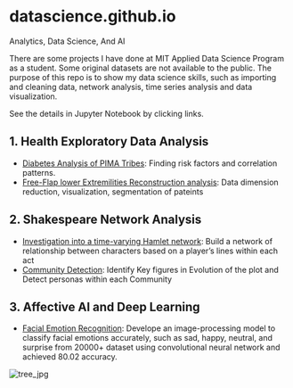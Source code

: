 
# datascience.github.io
Analytics, Data Science, And AI

There are some projects I have done at MIT Applied Data Science Program as a student. Some original datasets are not available to the public. The purpose of this repo is to show my data science skills, such as importing and cleaning data, network analysis, time series analysis and data visualization.

See the details in Jupyter Notebook by clicking links.

## 1. Health Exploratory Data Analysis

* [Diabetes Analysis of PIMA Tribes](): Finding risk factors and correlation patterns.
* [Free-Flap lower Extremilities Reconstruction analysis](): Data dimension reduction, visualization, segmentation of pateints

## 2. Shakespeare Network Analysis

* [Investigation into a time-varying Hamlet network](): Build a network of relationship between characters based on a player’s lines within each act 
* [Community Detection](): Identify Key figures in Evolution of the plot and Detect personas within each Community

## 3. Affective AI and Deep Learning

* [Facial Emotion Recognition](https://github.com/Amberisfree/datascience.github.io/blob/c7b8338f8652429e9c0ba01395e977b079f8055f/Affective_AI_Project.html): Develope an image-processing model to classify facial emotions accurately, such as sad, happy, neutral, and surprise from 20000+ dataset using convolutional neural network and achieved 80.02 accuracy.




![tree_jpg](https://user-images.githubusercontent.com/92969595/229353317-45f5c321-d68d-41cd-8e9e-9e5629ae2619.png)
